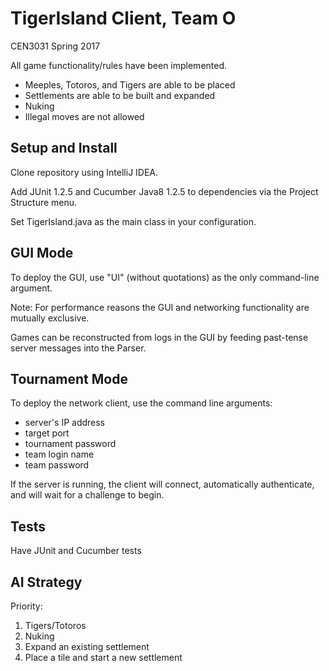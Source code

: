 # TigerIsland Client, Team O
CEN3031 Spring 2017

All game functionality/rules have been implemented.

  + Meeples, Totoros, and Tigers are able to be placed
  + Settlements are able to be built and expanded
  + Nuking 
  + Illegal moves are not allowed

## Setup and Install
Clone repository using IntelliJ IDEA.

Add JUnit 1.2.5 and Cucumber Java8 1.2.5 to dependencies via the Project Structure menu.

Set TigerIsland.java as the main class in your configuration.

## GUI Mode
To deploy the GUI, use "UI" (without quotations) as the only command-line argument. 

Note: For performance reasons the GUI and networking functionality are mutually exclusive. 

Games can be reconstructed from logs in the GUI by feeding past-tense server messages into the Parser.

## Tournament Mode
To deploy the network client, use the command line arguments:
 + server's IP address
 + target port
 + tournament password
 + team login name
 + team password

If the server is running, the client will connect, automatically authenticate, and will wait for a challenge to begin.

## Tests

Have JUnit and Cucumber tests 

## AI Strategy 

Priority:
  1. Tigers/Totoros
  2. Nuking 
  3. Expand an existing settlement
  4. Place a tile and start a new settlement
